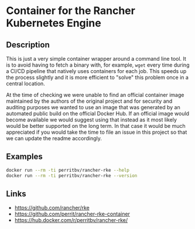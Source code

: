 # Container for the Rancher Kubernetes Engine

## Description

This is just a very simple container wrapper around a command line tool. It is to avoid having to fetch a binary with, for example, `wget` every time during a CI/CD pipeline that natively uses containers for each job. This speeds up the process slightly and it is more efficient to "solve" this problem once in a central location.

At the time of checking we were unable to find an official container image maintained by the authors of the original project and for security and auditing purposes we wanted to use an image that was generated by an automated public build on the official Docker Hub. If an official image would become available we would suggest using that instead as it most likely would be better supported on the long term. In that case it would be much appreciated if you would take the time to file an issue in this project so that we can update the readme accordingly.

## Examples

```bash
docker run --rm -ti perritbv/rancher-rke --help
docker run --rm -ti perritbv/rancher-rke --version
```

## Links

* https://github.com/rancher/rke
* https://github.com/perrit/rancher-rke-container
* https://hub.docker.com/r/perritbv/rancher-rke/
